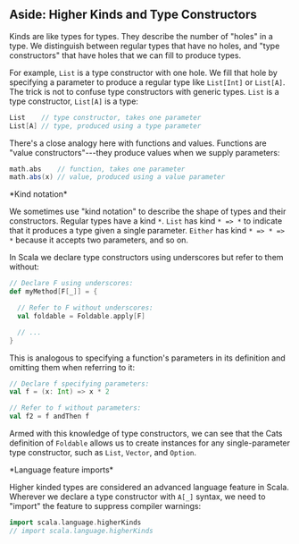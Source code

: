 ## Aside: Higher Kinds and Type Constructors

Kinds are like types for types. They describe the number of "holes" in a type. We distinguish between regular types that have no holes, and "type constructors" that have holes that we can fill to produce types.

For example, `List` is a type constructor with one hole. We fill that hole by specifying a parameter to produce a regular type like `List[Int]` or `List[A]`. The trick is not to confuse type constructors with generic types. `List` is a type constructor, `List[A]` is a type:

```scala
List    // type constructor, takes one parameter
List[A] // type, produced using a type parameter
```

There's a close analogy here with functions and values. Functions are "value constructors"---they produce values when we supply parameters:

```scala
math.abs    // function, takes one parameter
math.abs(x) // value, produced using a value parameter
```

<div class="callout callout-warning">
*Kind notation*

We sometimes use "kind notation" to describe the shape of types and their constructors. Regular types have a kind `*`. `List` has kind `* => *` to indicate that it produces a type given a single parameter. `Either` has kind `* => * => *` because it accepts two parameters, and so on.
</div>

In Scala we declare type constructors using underscores but refer to them without:

```scala
// Declare F using underscores:
def myMethod[F[_]] = {

  // Refer to F without underscores:
  val foldable = Foldable.apply[F]

  // ...
}
```

This is analogous to specifying a function's parameters in its definition and omitting them when referring to it:

```scala
// Declare f specifying parameters:
val f = (x: Int) => x * 2

// Refer to f without parameters:
val f2 = f andThen f
```

Armed with this knowledge of type constructors, we can see that the Cats definition of `Foldable` allows us to create instances for any single-parameter type constructor, such as `List`, `Vector`, and `Option`.

<div class="callout callout-info">
*Language feature imports*

Higher kinded types are considered an advanced language feature in Scala. Wherever we declare a type constructor with `A[_]` syntax, we need to "import" the feature to suppress compiler warnings:

```scala
import scala.language.higherKinds
// import scala.language.higherKinds
```
</div>
